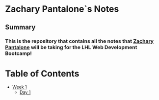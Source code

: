 # Zachary Pantalone`s Notes

## Summary
### This is the repository that contains all the notes that [Zachary Pantalone](https://github.com/zacharypantalone/README.md) will be taking for the LHL Web Development Bootcamp!

# Table of Contents
* [Week 1](/Week_1)
  * [Day 1](/Week_1/Day_1/)

 

